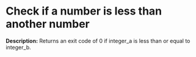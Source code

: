# Check if a number is less than another number

**Description:** Returns an exit code of 0 if integer_a is less than or equal to integer_b.

